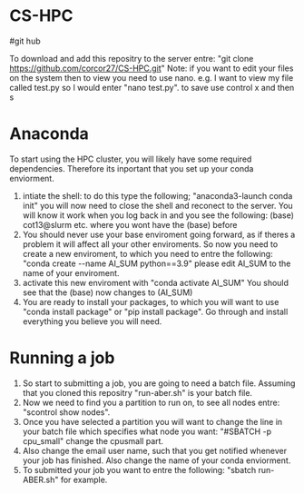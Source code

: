 # CS-HPC

#git hub

To download and add this repositry to the server entre: "git clone https://github.com/corcor27/CS-HPC.git"
Note: if you want to edit your files on the system then to view you need to use nano. e.g. I want to view my file called test.py so I would enter "nano test.py". to save use control x and then s

# Anaconda
To start using the HPC cluster, you will likely have some required dependencies. Therefore its inportant that you set up your conda enviorment. 

1) intiate the shell: to do this type the following; "anaconda3-launch conda init" you will now need to close the shell and reconect to the server. You will know it work when you log back in and you see the following: (base) cot13@slurm etc. where you wont have the (base) before
2) You should never use your base enviroment going forward, as if theres a problem it will affect all your other enviroments. So now you need to create a new enviroment, to which you need to entre the following: "conda create --name AI_SUM python==3.9" please edit AI_SUM to the name of your enviroment.
3) activate this new enviroment with "conda activate AI_SUM" You should see that the (base) now changes to (AI_SUM)
4) You are ready to install your packages, to which you will want to use "conda install package" or "pip install package". Go through and install everything you believe you will need.

# Running a job

1) So start to submitting a job, you are going to need a batch file. Assuming that you cloned this repositry "run-aber.sh" is your batch file.
2) Now we need to find you a partition to run on, to see all nodes entre: "scontrol show nodes".
3) Once you have selected a partition you will want to change the line in your batch file which specifies what node you want: "#SBATCH -p cpu_small" change the cpusmall part.
4) Also change the email user name, such that you get notified whenever your job has finished. Also change the name of your conda enviorment. 
5) To submitted your job you want to entre the following: "sbatch run-ABER.sh" for example.

